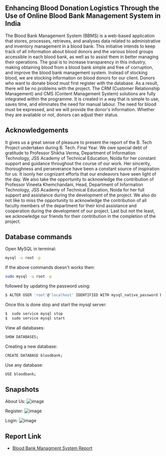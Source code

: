 
## Enhancing Blood Donation Logistics Through the Use of Online Blood Bank Management System in India



The Blood Bank Management System (BBMS) is a 
web-based application that stores, processes, 
retrieves, and analyses data related to administrative 
and inventory management in a blood bank. This 
initiative intends to keep track of all information
about blood donors and the various blood groups
accessible in each blood bank, as well as to 
assist them in better managing their operations.
The goal is to increase transparency in this 
industry, making obtaining blood from a blood 
bank simple and free of corruption, and improve 
the blood bank management system. Instead of 
stocking blood, we are stocking information on 
blood donors for our client. Donors who want to
donate blood must first register with the database.
As a result, there will be no problems with the project. 
The CRM (Customer Relationship Management) and 
CMS (Content Management System) solutions are 
fully integrated within the programme. It is 
created in a way that is simple to use, saves 
time, and eliminates the need for manual labour.
The need for blood must be expressed, and we will 
provide the donor's information. Whether they are
available or not, donors can adjust their status.

## Acknowledgements


It gives us a great sense of pleasure to present
the report of the B. Tech Project undertaken
during B. Tech. Final Year. We owe special debt of
gratitude to Professor Shikha Verma, Department
of Information Technology, JSS Academy of Technical
Education, Noida for her constant support and 
guidance throughout the course of our work. Her 
sincerity, thoroughness and perseverance have been 
a constant source of inspiration for us. It isonly
her cognizant efforts that our endeavors 
have seen light of the day.
We also take the opportunity to acknowledge the
contribution of Professor Vineeta Khemchandani,
Head, Department of Information Technology, JSS
Academy of Technical Education, Noida  for her
full support and assistance during the development 
of the project.
We also do not like to miss the opportunity to
acknowledge the contribution of all faculty members
of the department for their kind assistance and 
cooperation during the development of our project. 
Last but not the least, we acknowledge our friends
for their contribution in the completion of the project.


## Database commands

Open MySQL in terminal:
```bash
mysql -u root -p
```
If the above commands doesn't works then:
```bash
sudo mysql -u root -p
```
followed by updating the password using:
```bash
$ ALTER USER 'root'@'localhost' IDENTIFIED WITH mysql_native_password BY 'new-password';
```
Once this is done stop and start the mysql server:
```bash
$  sudo service mysql stop
$  sudo service mysql start
```
View all databases:
```bash
SHOW DATABASES;
```
Creating a new database:
```bash
CREATE DATABASE bloodbank;
```
Use any database:
```bash
USE bloodbank;
```



## Snapshots

About Us:
![image](https://o.remove.bg/uploads/42e38f91-23aa-4896-a52a-af47d40604b4/Screenshot_2022-05-27_at_1.01.40_AM.png)

Register:
![image](https://o.remove.bg/uploads/96843769-39a0-4fc0-874a-41bf253fc3af/Screenshot_2022-05-27_at_1.36.01_AM.png)

Login:
![image](https://o.remove.bg/uploads/02dafd5a-ba3d-4adb-a4dc-eb710cc36b56/Screenshot_2022-05-27_at_1.39.16_AM.png)


## Report Link
- [Blood Bank Managment System Report](https://docs.google.com/file/d/1igVIxSUnzuOO-fBctnNQpoe9cZPsMzbA/edit?usp=docslist_api&filetype=msword)
